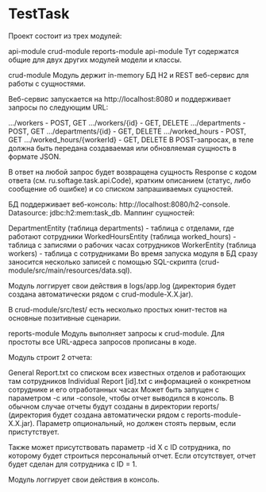 # TestTask
Проект состоит из трех модулей:

api-module
crud-module
reports-module
api-module
Тут содержатся общие для двух других модулей модели и классы.

crud-module
Модуль держит in-memory БД H2 и REST веб-сервис для работы с сущностями.

Веб-сервис запускается на http://localhost:8080 и поддерживает запросы по следующим URL:

.../workers - POST, GET
.../workers/{id} - GET, DELETE
.../departments - POST, GET
.../departments/{id} - GET, DELETE
.../worked_hours - POST, GET
.../worked_hours/{workerId} - GET, DELETE
В POST-запросах, в теле должна быть передана создаваемая или обновляемая сущность в формате JSON.

В ответ на любой запрос будет возвращена сущность Response с кодом ответа (см. ru.softage.task.api.Code),
кратким описанием (статус, либо сообщение об ошибке) и со списком запрашиваемых сущностей.

БД поддерживает веб-консоль: http://localhost:8080/h2-console. Datasource: jdbc:h2:mem:task_db. Маппинг сущностей:

DepartmentEntity (таблица departments) - таблица с отделами, где работают сотрудники
WorkedHoursEntity (таблица worked_hours) - таблица с записями о рабочих часах сотрудников
WorkerEntity (таблица workers) - таблица с сотрудниками
Во время запуска модуля в БД сразу заносится несколько записей с помощью SQL-скрипта (crud-module/src/main/resources/data.sql).

Модуль логгирует свои действия в logs/app.log (директория будет создана автоматически рядом с crud-module-X.X.jar).

В crud-module/src/test/ есть несколько простых юнит-тестов на основные позитивные сценарии.

reports-module
Модуль выполняет запросы к crud-module. Для простоты все URL-адреса запросов прописаны в коде.

Модуль строит 2 отчета:

General Report.txt со списком всех известных отделов и работающих там сотрудников
Individual Report [id].txt с информацией о конкретном сотруднике и его отработанных часах
Может быть запущен с параметром -c или -console, чтобы отчет выводился в консоль.
В обычном случае отчеты будут созданы в директории reports/ (директория будет создана автоматически
рядом с reports-module-X.X.jar).
Параметр опциональный, но должен стоять первым, если пристутствует.

Также может присутствовать параметр -id X с ID сотрудника, по которому будет строиться персональный отчет.
Если отсутствует, отчет будет сделан для сотрудника с ID = 1.

Модуль логгирует свои действия в консоль.
